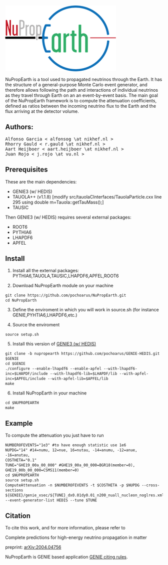 ![logo](/logo.png)


NuPropEarth is a tool used to propagated neutrinos through the Earth. It has the structure of a general-purpose Monte Carlo event generator, and therefore allows following the path and interactions of individual neutrinos as they travel through Earth on an an event-by-event basis. The main goal of the NuPropEarth framework is to compute the attenuation coefficients, defined as ratios between the incoming neutrino flux to the Earth and the flux arriving at the detector volume.

## Authors: 

<pre>
Alfonso Garcia < alfonsog \at nikhef.nl >
Rhorry Gauld < r.gauld \at nikhef.nl >
Aart Heijboer < aart.heijboer \at nikhef.nl >
Juan Rojo < j.rojo \at vu.nl >
</pre>


## Prerequisites

These are the main dependencies:

- GENIE3 (w/ HEDIS)
- TAUOLA++ (v1.1.8) [modify src/tauolaCInterfaces/TauolaParticle.cxx line 295 using double m=Tauola::getTauMass();]
- TAUSIC

Then GENIE3 (w/ HEDIS) requires several external packages:

- ROOT6
- PYTHIA6
- LHAPDF6
- APFEL


## Install

1. Install all the external packages: PYTHIA6,TAUOLA,TAUSIC,LHAPDF6,APFEL,ROOT6

2. Download NuPropEarth module on your machine 

```
git clone https://github.com/pochoarus/NuPropEarth.git
cd NuPropEarth
```

3. Define the enviroment in which you will work in source.sh (for instance GENIE,PYHTIA6,LHAPDF6,etc.)

4. Source the enviroment

```
source setup.sh
```

5. Install this version of [GENIE3 (w/ HEDIS)](https://github.com/pochoarus/GENIE-HEDIS/tree/nupropearth)

```
git clone -b nupropearth https://github.com/pochoarus/GENIE-HEDIS.git $GENIE
cd $GENIE
./configure --enable-lhapdf6 --enable-apfel --with-lhapdf6-inc=$LHAPDF/include --with-lhapdf6-lib=$LHAPDF/lib --with-apfel-inc=$APFEL/include --with-apfel-lib=$APFEL/lib
make
```

6. Install NuPropEarth in your machine

```
cd $NUPROPEARTH
make
```


## Example

To compute the attenuation you just have to run

```
NUMBEROFEVENTS="1e3" #to have enough statistic use 1e6
NUPDG="14" #14=numu, 12=nue, 16=nutau, -14=anumu, -12=anue, -16=anutau, 
COSTHETA="0.1"
TUNE="GHE19_00a_00_000" #GHE19_00a_00_000=BGR18(member=0), GHE19_00b_00_000=CSMS11(member=0)
cd $NUPROPEARTH
source setup.sh
ComputeAttenuation -n $NUMBEROFEVENTS -t $COSTHETA -p $NUPDG --cross-sections ${GENIE}/genie_xsec/${TUNE}_dx0.01dy0.01_n200_nuall_nucleon_noglres.xml --event-generator-list HEDIS --tune $TUNE
```


## Citation

To cite this work, and for more information, please refer to

Complete predictions for high-energy neutrino propagation in matter

preprint: [arXiv:2004.04756](https://arxiv.org/abs/2004.04756)

NuPropEarth is GENIE based application [GENIE citing rules](https://hep.ph.liv.ac.uk/~costasa/genie/citing.html).



